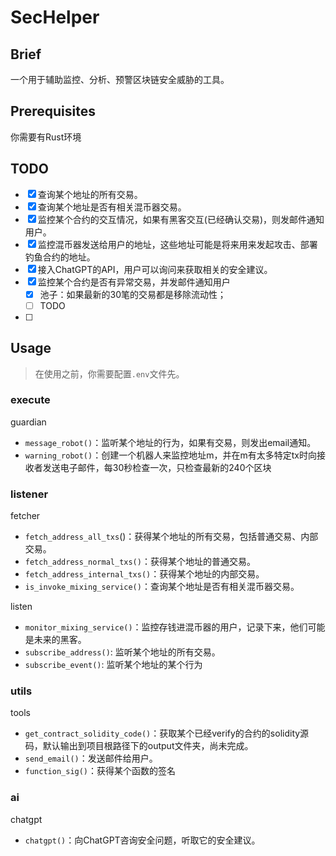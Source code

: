 # SecHelper

## Brief

一个用于辅助监控、分析、预警区块链安全威胁的工具。

## Prerequisites

你需要有Rust环境

## TODO

- [x] 查询某个地址的所有交易。
- [x] 查询某个地址是否有相关混币器交易。
- [x] 监控某个合约的交互情况，如果有黑客交互(已经确认交易)，则发邮件通知用户。
- [x] 监控混币器发送给用户的地址，这些地址可能是将来用来发起攻击、部署钓鱼合约的地址。
- [x] 接入ChatGPT的API，用户可以询问来获取相关的安全建议。
- [x] 监控某个合约是否有异常交易，并发邮件通知用户
  - [x] 池子：如果最新的30笔的交易都是移除流动性；
  - [ ] TODO
- [ ] 


## Usage

> 在使用之前，你需要配置`.env`文件先。

### execute

guardian

- `message_robot()`：监听某个地址的行为，如果有交易，则发出email通知。
- `warning_robot()`：创建一个机器人来监控地址m，并在m有太多特定tx时向接收者发送电子邮件，每30秒检查一次，只检查最新的240个区块

### listener

fetcher

- `fetch_address_all_txs`()：获得某个地址的所有交易，包括普通交易、内部交易。
- `fetch_address_normal_txs()`：获得某个地址的普通交易。
- `fetch_address_internal_txs()`：获得某个地址的内部交易。
- `is_invoke_mixing_service()`：查询某个地址是否有相关混币器交易。

listen

- `monitor_mixing_service()`：监控存钱进混币器的用户，记录下来，他们可能是未来的黑客。
- `subscribe_address()`: 监听某个地址的所有交易。
- `subscribe_event()`: 监听某个地址的某个行为

### utils

tools

- `get_contract_solidity_code()`：获取某个已经verify的合约的solidity源码，默认输出到项目根路径下的output文件夹，尚未完成。
- `send_email()`：发送邮件给用户。
- `function_sig()`：获得某个函数的签名

### ai

chatgpt

- `chatgpt()`：向ChatGPT咨询安全问题，听取它的安全建议。

